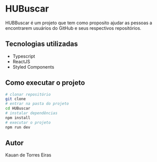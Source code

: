 # HUBuscar
 HUBBuscar é um projeto que tem como proposito ajudar as pessoas a encontrarem usuários do GitHub e seus respectivos repositórios.

## Tecnologias utilizadas
- Typescript
- ReactJS   
- Styled Components

## Como executar o projeto
```bash
# clonar repositório
git clone
# entrar na pasta do projeto
cd HUBuscar
# instalar dependências
npm install
# executar o projeto
npm run dev
```
## Autor
Kauan de Torres Eiras
